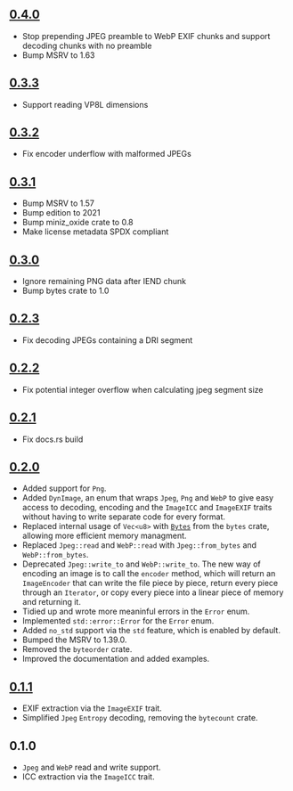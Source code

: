 ## [0.4.0]

* Stop prepending JPEG preamble to WebP EXIF chunks and support decoding chunks with no preamble
* Bump MSRV to 1.63

[0.4.0]: https://github.com/paolobarbolini/img-parts/compare/v0.3.3...v0.4.0

## [0.3.3]

* Support reading VP8L dimensions

[0.3.3]: https://github.com/paolobarbolini/img-parts/compare/v0.3.2...v0.3.3

## [0.3.2]

* Fix encoder underflow with malformed JPEGs

[0.3.2]: https://github.com/paolobarbolini/img-parts/compare/v0.3.1...v0.3.2

## [0.3.1]

* Bump MSRV to 1.57
* Bump edition to 2021
* Bump miniz_oxide crate to 0.8
* Make license metadata SPDX compliant

[0.3.1]: https://github.com/paolobarbolini/img-parts/compare/v0.3.0...v0.3.1

## [0.3.0]

* Ignore remaining PNG data after IEND chunk
* Bump bytes crate to 1.0

[0.3.0]: https://github.com/paolobarbolini/img-parts/compare/v0.2.3...v0.3.0

## [0.2.3]

* Fix decoding JPEGs containing a DRI segment

[0.2.3]: https://github.com/paolobarbolini/img-parts/compare/v0.2.2...v0.2.3

## [0.2.2]

* Fix potential integer overflow when calculating jpeg segment size

[0.2.2]: https://github.com/paolobarbolini/img-parts/compare/v0.2.1...v0.2.2

## [0.2.1]

* Fix docs.rs build

[0.2.1]: https://github.com/paolobarbolini/img-parts/compare/v0.2.0...v0.2.1

## [0.2.0]

* Added support for `Png`.
* Added `DynImage`, an enum that wraps `Jpeg`, `Png` and `WebP` to give easy
  access to decoding, encoding and the `ImageICC` and `ImageEXIF` traits
  without having to write separate code for every format.
* Replaced internal usage of `Vec<u8>` with [`Bytes`][bytes05] from the
  `bytes` crate, allowing more efficient memory managment.
* Replaced `Jpeg::read` and `WebP::read` with `Jpeg::from_bytes`
  and `WebP::from_bytes`.
* Deprecated `Jpeg::write_to` and `WebP::write_to`. The new way of encoding
  an image is to call the `encoder` method, which will return an `ImageEncoder`
  that can write the file piece by piece, return every piece through an
  `Iterator`, or copy every piece into a linear piece of memory and returning it.
* Tidied up and wrote more meaninful errors in the `Error` enum.
* Implemented `std::error::Error` for the `Error` enum.
* Added `no_std` support via the `std` feature, which is enabled by default.
* Bumped the MSRV to 1.39.0.
* Removed the `byteorder` crate.
* Improved the documentation and added examples.

[bytes05]: https://docs.rs/bytes/0.5/bytes/struct.Bytes.html
[0.2.0]: https://github.com/paolobarbolini/img-parts/compare/v0.1.1...v0.2.0

## [0.1.1]

* EXIF extraction via the `ImageEXIF` trait.
* Simplified `Jpeg` `Entropy` decoding, removing the `bytecount` crate.

[0.1.1]: https://github.com/paolobarbolini/img-parts/compare/v0.1.0...v0.1.1

## 0.1.0

* `Jpeg` and `WebP` read and write support.
* ICC extraction via the `ImageICC` trait.
